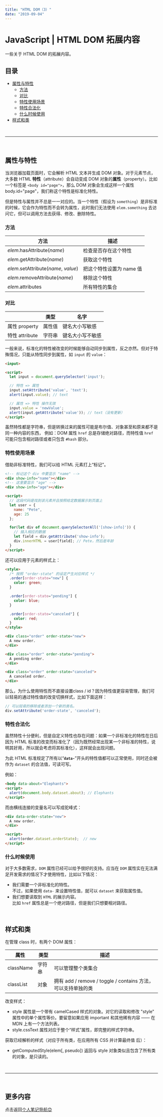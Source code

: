 ```yaml
---
title: "HTML DOM（3）"
date: "2019-09-04"
---
```


# JavaScript | HTML DOM 拓展内容

一些关于 HTML DOM 的拓展内容。

## 目录 <!-- omit in toc -->

- [属性与特性](#属性与特性)
  - [方法](#方法)
  - [对比](#对比)
  - [特性使用场景](#特性使用场景)
  - [特性合法化](#特性合法化)
  - [什么时候使用](#什么时候使用)
- [样式和类](#样式和类)

<br>

---

<br>

## 属性与特性

当浏览器加载页面时，它会解析 HTML 文本并生成 DOM 对象。对于元素节点，大多数 HTML **特性**（attribute）会自动变成 DOM 对象的**属性**（property）。比如一个标签是 `<body id="page">`，那么 DOM 对象会生成这样一个属性 body.id="page"，我们称这个特性是标准化特性。

但是特性与属性并不总是一一对应的。当一个特性（假设为 `something`）是非标准的时候，它会作为特性而不会转为属性，此时我们无法使用 `elem.something` 去访问它，但可以调用方法去获得、修改、删除特性。

### 方法

| 方法                                 | 描述                     |
| ------------------------------------ | ------------------------ |
| *elem*.hasAttribute(*name*)          | 检查是否存在这个特性     |
| *elem*.getAttribute(*name*)          | 获取这个特性             |
| *elem*.setAttribute(*name*, *value*) | 把这个特性设置为 name 值 |
| *elem*.removeAttribute(*name*)       | 移除这个特性             |
| *elem*.attributes                    | 所有特性的集合           |

### 对比

|                | 类型   | 名字             |
| -------------- | ------ | ---------------- |
| 属性 property  | 属性值 | 键名大小写敏感   |
| 特性 attribute | 字符串 | 键名大小写不敏感 |

一般来说，标准化的特性被改变的时候能够自动同步到属性，反之亦然。但对于特殊情况，只能从特性同步到属性，如 `input` 的 `value`：

```html
<input>

<script>
  let input = document.querySelector('input');

  // 特性 => 属性
  input.setAttribute('value', 'text');
  alert(input.value); // text

  // 属性 => 特性 操作无效
  input.value = 'newValue';
  alert(input.getAttribute('value')); // text（没有更新）
</script>
```

虽然特性都是字符串，但是转换过来的属性可能是布尔值、对象甚至和原来都不是同一种内容的东西，
例如：DOM 属性 `href` 总是存储绝对路径，而特性值 `href` 可能只包含相对路径或者只包含 `#hash` 部分。

### 特性使用场景

借助非标准特性，我们可以给 HTML 元素打上“标记”。

```html
<!-- 标记这个 div 中要显示 "name" -->
<div show-info="name"></div>
<!-- 这里要显示 "age" -->
<div show-info="age"></div>

<script>
  // 这段代码是找到该元素并且按照给定数据展示到页面上
  let user = {
    name: "Pete",
    age: 25
  };

  for(let div of document.querySelectorAll('[show-info]')) {
    // 插入相应的数据
    let field = div.getAttribute('show-info');
    div.innerHTML = user[field]; // Pete，然后是年龄
  }
</script>
```

还可以应用于元素的样式上：

```html
<style>
  /* 按照 "order-state" 的设定产生对应样式 */
  .order[order-state="new"] {
    color: green;
  }

  .order[order-state="pending"] {
    color: blue;
  }

  .order[order-state="canceled"] {
    color: red;
  }
</style>

<div class="order" order-state="new">
  A new order.
</div>

<div class="order" order-state="pending">
  A pending order.
</div>

<div class="order" order-state="canceled">
  A canceled order.
</div>
```

那么，为什么使用特性而不直接设置class / id？因为特性值更容易管理，我们可以轻易的通过特性值的改变切换样式，比如下面这样：

```js
// 可以轻易的移除或者添加一个新的类名。
div.setAttribute('order-state', 'canceled');
```

### 特性合法化

虽然特性十分便利，但是自定义特性也存在问题：如果一个非标准化的特性在日后因为 HTML 标准的改变而标准化了（因为既然经常出现某一个非标准的特性，说明其好用，所以就会考虑将其标准化），这样就会出现问题。

为此 HTML 标准规定了所有以“**`data-`**”开头的特性值都可以正常使用，同时还会被作为 `dataset` 的合法值，可读可写。

例如：

```html
<body data-about="Elephants">
<script>
  alert(document.body.dataset.about); // Elephants
</script>
```

而由横线连接的变量名可以写成驼峰式：

```html
<div data-order-state="new">
  A new order.
</div>

<script>
  alert(order.dataset.orderState);  // new
</script>
```

### 什么时候使用

对于大多数需求，`DOM` 属性已经可以给予很好的支持。应当在 `DOM` 属性实在无法满足开发需求的情况下才使用特性，比如以下情况：

- 我们需要一个非标准化的特性。  
  不过，如果使用 `data-` 来设置特性值，就可以 `dataset` 来获取属性值。
- 我们想要读取到 `HTML` 的展示内容。  
  比如 `href` 属性总是一个绝对路径，但是我们只想要相对路径。

<br>

## 样式和类

在管理 class 时，有两个 DOM 属性：

| 属性      | 类型   | 描述                                                                 |
| --------- | ------ | -------------------------------------------------------------------- |
| className | 字符串 | 可以管理整个类集合                                           |
| classList | 对象   | 拥有 add / remove / toggle / contains 方法，可以支持单独的类 |

改变样式：

- style 属性是一个带有 camelCased 样式的对象。对它的读取和修改 "style" 属性中的单个属性等价。要留意如果应用 important 和其他稀有内容 —— 在 MDN 上有一个方法列表。
- style.cssText 属性对应于整个“样式”属性，即完整的样式字符串。

获取已经解析的样式（对应于所有类，在应用所有 CSS 并计算最终值   后）：

- getComputedStyle(elem[, pseudo]) 返回与 style 对象类似且包含了所有类的对象，是只读的。

<br>

---

<br>

## 更多内容 <!-- omit in toc -->

点击返回[个人笔记导航😊](../README.md)
